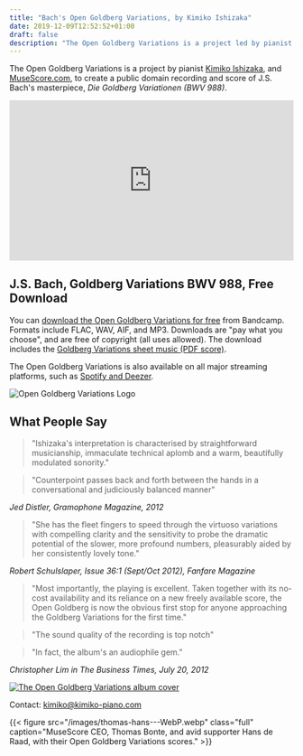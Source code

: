 ```yaml
---
title: "Bach's Open Goldberg Variations, by Kimiko Ishizaka"
date: 2019-12-09T12:52:52+01:00
draft: false
description: "The Open Goldberg Variations is a project led by pianist Kimiko Ishizaka, working with MuseScore.com, to create a public domain recording (MP3 & WAV) and score of J.S. Bach's masterpiece, Die Goldberg Variationen (BWV 988)."
---
```

The Open Goldberg Variations is a project by pianist [Kimiko Ishizaka](https://kimiko-piano.com), and [MuseScore.com](https://musescore.com/opengoldberg/goldberg-variations), to create a public domain recording and score of J.S. Bach's masterpiece, *Die Goldberg Variationen (BWV 988)*.    

<div style="position: relative; padding-bottom: 56.25%; height: 0; overflow: hidden;">
 <iframe src="https://www.youtube.com/embed/15ezpwCHtJs?controls=0&loop=1&modestbranding=1&playsinline=1&showinfo=0" style="position: absolute; top: 0; left: 0; width: 100%; height: 100%; border:0;" allowfullscreen 
 frameborder="0" allow="accelerometer; autoplay; encrypted-media; gyroscope; picture-in-picture" title="J.S. Bach Goldberg Variations, Kimiko Ishizaka, Piano"></iframe>
</div>

## J.S. Bach, Goldberg Variations BWV 988, Free Download

You can [download the Open Goldberg Variations for free](https://music.kimiko-piano.com/album/j-s-bach-open-goldberg-variations-bwv-988-piano) from Bandcamp. Formats include FLAC, WAV, AIF, and MP3. Downloads are "pay what you choose", and are free of copyright (all uses allowed). The download includes the [Goldberg Variations sheet music (PDF score)](https://music.kimiko-piano.com/album/j-s-bach-open-goldberg-variations-bwv-988-piano).

The Open Goldberg Variations is also available on all major streaming platforms, such as [Spotify and Deezer](/listen/).

![Open Goldberg Variations Logo](/images/OGV-Logo---WebP.webp)

## What People Say

> "Ishizaka's interpretation is characterised by straightforward musicianship, immaculate technical aplomb and a warm, beautifully modulated sonority."

> "Counterpoint passes back and forth between the hands in a conversational and judiciously balanced manner"

*Jed Distler, Gramophone Magazine, 2012*

> "She has the fleet fingers to speed through the virtuoso variations with compelling clarity and the sensitivity to probe the dramatic potential of the slower, more profound numbers, pleasurably aided by her consistently lovely tone."

*Robert Schulslaper, Issue 36:1 (Sept/Oct 2012), Fanfare Magazine*

>"Most importantly, the playing is excellent. Taken together with its no-cost availability and its reliance on a new freely available score, the Open Goldberg is now the obvious first stop for anyone approaching the Goldberg Variations for the first time."

>"The sound quality of the recording is top notch"

>"In fact, the album's an audiophile gem."

*Christopher Lim in The Business Times, July 20, 2012*

<a href="https://music.kimiko-piano.com/album/j-s-bach-open-goldberg-variations-bwv-988-piano">![The Open Goldberg Variations album cover](/images/open-goldberg-variations-album-cover-700x70---WebP.webp)</a>

Contact: kimiko@kimiko-piano.com

{{< figure src="/images/thomas-hans---WebP.webp" class="full" caption="MuseScore CEO, Thomas Bonte, and avid supporter Hans de Raad, with their Open Goldberg Variations scores." >}}

